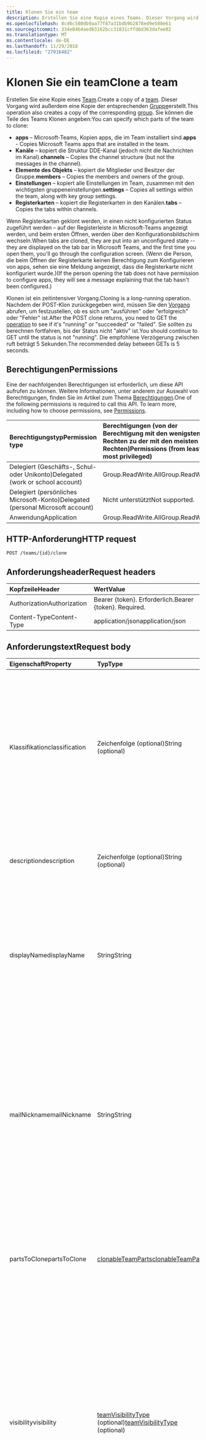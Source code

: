 ```yaml
---
title: Klonen Sie ein team
description: Erstellen Sie eine Kopie eines Teams. Dieser Vorgang wird außerdem eine Kopie der entsprechenden Gruppe erstellt.
ms.openlocfilehash: 8cd6c580db9aa77f87a31bdb9b2878ed9e580e61
ms.sourcegitcommit: 334e84b4aed63162bcc31831cffd6d363dafee02
ms.translationtype: MT
ms.contentlocale: de-DE
ms.lasthandoff: 11/29/2018
ms.locfileid: "27016482"
---
```

# <a name="clone-a-team"></a><span data-ttu-id="1afff-104">Klonen Sie ein team</span><span class="sxs-lookup"><span data-stu-id="1afff-104">Clone a team</span></span>



<span data-ttu-id="1afff-105">Erstellen Sie eine Kopie eines [Team](../resources/team.md).</span><span class="sxs-lookup"><span data-stu-id="1afff-105">Create a copy of a [team](../resources/team.md).</span></span> <span data-ttu-id="1afff-106">Dieser Vorgang wird außerdem eine Kopie der entsprechenden [Gruppe](../resources/group.md)erstellt.</span><span class="sxs-lookup"><span data-stu-id="1afff-106">This operation also creates a copy of the corresponding [group](../resources/group.md).</span></span>
<span data-ttu-id="1afff-107">Sie können die Teile des Teams Klonen angeben:</span><span class="sxs-lookup"><span data-stu-id="1afff-107">You can specify which parts of the team to clone:</span></span>

- <span data-ttu-id="1afff-108">**apps** – Microsoft-Teams, Kopien apps, die im Team installiert sind.</span><span class="sxs-lookup"><span data-stu-id="1afff-108">**apps** - Copies Microsoft Teams apps that are installed in the team.</span></span> 
- <span data-ttu-id="1afff-109">**Kanäle** – kopiert die Struktur DDE-Kanal (jedoch nicht die Nachrichten im Kanal).</span><span class="sxs-lookup"><span data-stu-id="1afff-109">**channels** – Copies the channel structure (but not the messages in the channel).</span></span>
- <span data-ttu-id="1afff-110">**Elemente des Objekts** – kopiert die Mitglieder und Besitzer der Gruppe.</span><span class="sxs-lookup"><span data-stu-id="1afff-110">**members** – Copies the members and owners of the group.</span></span>
- <span data-ttu-id="1afff-111">**Einstellungen** – kopiert alle Einstellungen im Team, zusammen mit den wichtigsten gruppeneinstellungen.</span><span class="sxs-lookup"><span data-stu-id="1afff-111">**settings** – Copies all settings within the team, along with key group settings.</span></span>
- <span data-ttu-id="1afff-112">**Registerkarten** – kopiert die Registerkarten in den Kanälen.</span><span class="sxs-lookup"><span data-stu-id="1afff-112">**tabs** – Copies the tabs within channels.</span></span>

<span data-ttu-id="1afff-113">Wenn Registerkarten geklont werden, in einen nicht konfigurierten Status zugeführt werden – auf der Registerleiste in Microsoft-Teams angezeigt werden, und beim ersten Öffnen, werden über den Konfigurationsbildschirm wechseln.</span><span class="sxs-lookup"><span data-stu-id="1afff-113">When tabs are cloned, they are put into an unconfigured state -- they are displayed on the tab bar in Microsoft Teams, and the first time you open them, you'll go through the configuration screen.</span></span> <span data-ttu-id="1afff-114">(Wenn die Person, die beim Öffnen der Registerkarte keinen Berechtigung zum Konfigurieren von apps, sehen sie eine Meldung angezeigt, dass die Registerkarte nicht konfiguriert wurde.)</span><span class="sxs-lookup"><span data-stu-id="1afff-114">(If the person opening the tab does not have permission to configure apps, they will see a message explaining that the tab hasn't been configured.)</span></span>

<span data-ttu-id="1afff-115">Klonen ist ein zeitintensiver Vorgang.</span><span class="sxs-lookup"><span data-stu-id="1afff-115">Cloning is a long-running operation.</span></span>
<span data-ttu-id="1afff-116">Nachdem der POST-Klon zurückgegeben wird, müssen Sie den [Vorgang](../resources/teamsasyncoperation.md) abrufen, um festzustellen, ob es sich um "ausführen" oder "erfolgreich" oder "Fehler" ist.</span><span class="sxs-lookup"><span data-stu-id="1afff-116">After the POST clone returns, you need to GET the [operation](../resources/teamsasyncoperation.md) to see if it's "running" or "succeeded" or "failed".</span></span> <span data-ttu-id="1afff-117">Sie sollten zu berechnen fortfahren, bis der Status nicht "aktiv" ist.</span><span class="sxs-lookup"><span data-stu-id="1afff-117">You should continue to GET until the status is not "running".</span></span> <span data-ttu-id="1afff-118">Die empfohlene Verzögerung zwischen ruft beträgt 5 Sekunden.</span><span class="sxs-lookup"><span data-stu-id="1afff-118">The recommended delay between GETs is 5 seconds.</span></span>

## <a name="permissions"></a><span data-ttu-id="1afff-119">Berechtigungen</span><span class="sxs-lookup"><span data-stu-id="1afff-119">Permissions</span></span>

<span data-ttu-id="1afff-p105">Eine der nachfolgenden Berechtigungen ist erforderlich, um diese API aufrufen zu können. Weitere Informationen, unter anderem zur Auswahl von Berechtigungen, finden Sie im Artikel zum Thema [Berechtigungen](/graph/permissions-reference).</span><span class="sxs-lookup"><span data-stu-id="1afff-p105">One of the following permissions is required to call this API. To learn more, including how to choose permissions, see [Permissions](/graph/permissions-reference).</span></span>

|<span data-ttu-id="1afff-122">Berechtigungstyp</span><span class="sxs-lookup"><span data-stu-id="1afff-122">Permission type</span></span>      | <span data-ttu-id="1afff-123">Berechtigungen (von der Berechtigung mit den wenigsten Rechten zu der mit den meisten Rechten)</span><span class="sxs-lookup"><span data-stu-id="1afff-123">Permissions (from least to most privileged)</span></span>              |
|:--------------------|:---------------------------------------------------------|
|<span data-ttu-id="1afff-124">Delegiert (Geschäfts-, Schul- oder Unikonto)</span><span class="sxs-lookup"><span data-stu-id="1afff-124">Delegated (work or school account)</span></span>     | <span data-ttu-id="1afff-125">Group.ReadWrite.All</span><span class="sxs-lookup"><span data-stu-id="1afff-125">Group.ReadWrite.All</span></span>    |
|<span data-ttu-id="1afff-126">Delegiert (persönliches Microsoft-Konto)</span><span class="sxs-lookup"><span data-stu-id="1afff-126">Delegated (personal Microsoft account)</span></span> | <span data-ttu-id="1afff-127">Nicht unterstützt</span><span class="sxs-lookup"><span data-stu-id="1afff-127">Not supported.</span></span>    |
|<span data-ttu-id="1afff-128">Anwendung</span><span class="sxs-lookup"><span data-stu-id="1afff-128">Application</span></span>                            | <span data-ttu-id="1afff-129">Group.ReadWrite.All</span><span class="sxs-lookup"><span data-stu-id="1afff-129">Group.ReadWrite.All</span></span> |

## <a name="http-request"></a><span data-ttu-id="1afff-130">HTTP-Anforderung</span><span class="sxs-lookup"><span data-stu-id="1afff-130">HTTP request</span></span>
<!-- { "blockType": "ignored" } -->
```http
POST /teams/{id}/clone
```

## <a name="request-headers"></a><span data-ttu-id="1afff-131">Anforderungsheader</span><span class="sxs-lookup"><span data-stu-id="1afff-131">Request headers</span></span>
| <span data-ttu-id="1afff-132">Kopfzeile</span><span class="sxs-lookup"><span data-stu-id="1afff-132">Header</span></span>       | <span data-ttu-id="1afff-133">Wert</span><span class="sxs-lookup"><span data-stu-id="1afff-133">Value</span></span> |
|:---------------|:--------|
| <span data-ttu-id="1afff-134">Authorization</span><span class="sxs-lookup"><span data-stu-id="1afff-134">Authorization</span></span>  | <span data-ttu-id="1afff-p106">Bearer {token}. Erforderlich.</span><span class="sxs-lookup"><span data-stu-id="1afff-p106">Bearer {token}. Required.</span></span>  |
| <span data-ttu-id="1afff-137">Content-Type</span><span class="sxs-lookup"><span data-stu-id="1afff-137">Content-Type</span></span>  | <span data-ttu-id="1afff-138">application/json</span><span class="sxs-lookup"><span data-stu-id="1afff-138">application/json</span></span>  |

## <a name="request-body"></a><span data-ttu-id="1afff-139">Anforderungstext</span><span class="sxs-lookup"><span data-stu-id="1afff-139">Request body</span></span>

| <span data-ttu-id="1afff-140">Eigenschaft</span><span class="sxs-lookup"><span data-stu-id="1afff-140">Property</span></span>     | <span data-ttu-id="1afff-141">Typ</span><span class="sxs-lookup"><span data-stu-id="1afff-141">Type</span></span>   |<span data-ttu-id="1afff-142">Beschreibung</span><span class="sxs-lookup"><span data-stu-id="1afff-142">Description</span></span>|
|:---------------|:--------|:----------|
|<span data-ttu-id="1afff-143">Klassifikation</span><span class="sxs-lookup"><span data-stu-id="1afff-143">classification</span></span>|<span data-ttu-id="1afff-144">Zeichenfolge (optional)</span><span class="sxs-lookup"><span data-stu-id="1afff-144">String (optional)</span></span>|<span data-ttu-id="1afff-145">Beschreibt eine Klassifizierung für die Gruppe (z. B. niedrig, Mittel oder hoch geschäftliche Relevanz).</span><span class="sxs-lookup"><span data-stu-id="1afff-145">Describes a classification for the group (such as low, medium or high business impact).</span></span> <span data-ttu-id="1afff-146">Wenn Klassifizierung nicht angegeben ist, wird die Klassifizierung aus der ursprünglichen Team-Gruppe kopiert werden.</span><span class="sxs-lookup"><span data-stu-id="1afff-146">If classification is not specified, the classification will be copied from the original team/group.</span></span>|
|<span data-ttu-id="1afff-147">description</span><span class="sxs-lookup"><span data-stu-id="1afff-147">description</span></span>|<span data-ttu-id="1afff-148">Zeichenfolge (optional)</span><span class="sxs-lookup"><span data-stu-id="1afff-148">String (optional)</span></span>|<span data-ttu-id="1afff-149">Eine optionale Beschreibung für die Gruppe.</span><span class="sxs-lookup"><span data-stu-id="1afff-149">An optional description for the group.</span></span> <span data-ttu-id="1afff-150">Wenn diese Eigenschaft nicht angegeben ist, wird es leer sein.</span><span class="sxs-lookup"><span data-stu-id="1afff-150">If this property is not specified, it will be left blank.</span></span>|
|<span data-ttu-id="1afff-151">displayName</span><span class="sxs-lookup"><span data-stu-id="1afff-151">displayName</span></span>|<span data-ttu-id="1afff-152">String</span><span class="sxs-lookup"><span data-stu-id="1afff-152">String</span></span>|<span data-ttu-id="1afff-p109">Der Anzeigename der Gruppe. Diese Eigenschaft ist beim Erstellen einer Gruppe erforderlich und kann bei Updates nicht deaktiviert werden. Unterstützt $Filter und $orderby.</span><span class="sxs-lookup"><span data-stu-id="1afff-p109">The display name for the group. This property is required when a group is created and it cannot be cleared during updates. Supports $filter and $orderby.</span></span>|
|<span data-ttu-id="1afff-156">mailNickname</span><span class="sxs-lookup"><span data-stu-id="1afff-156">mailNickname</span></span>|<span data-ttu-id="1afff-157">String</span><span class="sxs-lookup"><span data-stu-id="1afff-157">String</span></span>|<span data-ttu-id="1afff-158">Der e-Mail-Alias für die Gruppe, die in der Organisation eindeutig.</span><span class="sxs-lookup"><span data-stu-id="1afff-158">The mail alias for the group, unique in the organization.</span></span> <span data-ttu-id="1afff-159">Diese Eigenschaft muss angegeben werden, wenn eine Gruppe erstellt wird.</span><span class="sxs-lookup"><span data-stu-id="1afff-159">This property must be specified when a group is created.</span></span> <span data-ttu-id="1afff-160">Unterstützt $filter.</span><span class="sxs-lookup"><span data-stu-id="1afff-160">Supports $filter.</span></span> <span data-ttu-id="1afff-161">Wenn diese Eigenschaft nicht angegeben ist, wird er von der DisplayName berechnet.</span><span class="sxs-lookup"><span data-stu-id="1afff-161">If this property is not specified, it will be computed from the displayName.</span></span> <span data-ttu-id="1afff-162">Bekanntes Problem: Diese Eigenschaft wird zurzeit ignoriert.</span><span class="sxs-lookup"><span data-stu-id="1afff-162">Known issue: this property is currently ignored.</span></span>|
|<span data-ttu-id="1afff-163">partsToClone</span><span class="sxs-lookup"><span data-stu-id="1afff-163">partsToClone</span></span>| [<span data-ttu-id="1afff-164">clonableTeamParts</span><span class="sxs-lookup"><span data-stu-id="1afff-164">clonableTeamParts</span></span>](../resources/clonableteamparts.md) |<span data-ttu-id="1afff-165">Eine durch Trennzeichen getrennte Liste der Teile zum Klonen.</span><span class="sxs-lookup"><span data-stu-id="1afff-165">A comma-seperated list of the parts to clone.</span></span> <span data-ttu-id="1afff-166">Rechtliche Webparts sind "apps, Registerkarten, Einstellungen, Kanäle, Mitglieder".</span><span class="sxs-lookup"><span data-stu-id="1afff-166">Legal parts are "apps, tabs, settings, channels, members".</span></span>|
|<span data-ttu-id="1afff-167">visibility</span><span class="sxs-lookup"><span data-stu-id="1afff-167">visibility</span></span>|<span data-ttu-id="1afff-168">[teamVisibilityType](../resources/teamvisibilitytype.md) (optional)</span><span class="sxs-lookup"><span data-stu-id="1afff-168">[teamVisibilityType](../resources/teamvisibilitytype.md) (optional)</span></span>| <span data-ttu-id="1afff-169">Gibt die Sichtbarkeit der Gruppe.</span><span class="sxs-lookup"><span data-stu-id="1afff-169">Specifies the visibility of the group.</span></span> <span data-ttu-id="1afff-170">Mögliche Werte sind: **Private**, **Public**.</span><span class="sxs-lookup"><span data-stu-id="1afff-170">Possible values are: **Private**, **Public**.</span></span> <span data-ttu-id="1afff-171">Wenn die Sichtbarkeit nicht angegeben wird, werden die Sichtbarkeit aus der ursprünglichen Team-Gruppe kopiert.</span><span class="sxs-lookup"><span data-stu-id="1afff-171">If visibility is not specified, the visibility will be copied from the original team/group.</span></span> <span data-ttu-id="1afff-172">Wenn das Team geklont wird ist ein **EducationClass** Team der Sichtbarkeit-Parameter wird ignoriert und Sichtbarkeit für die neue Gruppe wird auf HiddenMembership festgelegt werden.</span><span class="sxs-lookup"><span data-stu-id="1afff-172">If the team being cloned is an **educationClass** team, the visibility parameter is ignored, and the new group's visibility will be set to HiddenMembership.</span></span>|

## <a name="response"></a><span data-ttu-id="1afff-173">Antwort</span><span class="sxs-lookup"><span data-stu-id="1afff-173">Response</span></span>

<span data-ttu-id="1afff-174">Wenn erfolgreich, mit dieser Methode zurückgegeben wird eine `202 Accepted` Antwortcode mit einem Standortprofil: Verweisen auf die Ressource [Vorgang](../resources/teamsasyncoperation.md) Kopfzeile.</span><span class="sxs-lookup"><span data-stu-id="1afff-174">If successful, this method will return a `202 Accepted` response code with a Location: header pointing to the [operation](../resources/teamsasyncoperation.md) resource.</span></span>
<span data-ttu-id="1afff-175">Wenn der Vorgang abgeschlossen ist, wird die Vorgang Ressource die Id des erstellten Teams informieren.</span><span class="sxs-lookup"><span data-stu-id="1afff-175">When the operation is complete, the operation resource will tell you the id of the created team.</span></span>

## <a name="example"></a><span data-ttu-id="1afff-176">Beispiel</span><span class="sxs-lookup"><span data-stu-id="1afff-176">Example</span></span>
#### <a name="request"></a><span data-ttu-id="1afff-177">Anforderung</span><span class="sxs-lookup"><span data-stu-id="1afff-177">Request</span></span>
<span data-ttu-id="1afff-178">Nachfolgend sehen Sie ein Beispiel der Anforderung.</span><span class="sxs-lookup"><span data-stu-id="1afff-178">The following is an example of the request.</span></span>
<!-- {
  "blockType": "ignored",
  "name": "create_team"
}-->
```http
POST /teams/{id}/clone
Content-Type: application/json

{  
     "displayName": "Library Assist",
     "description": "Self help community for library",
     "mailNickname": "libassist",
     "partsToClone": "apps,tabs,settings,channels,members",
     "visibility": "public"
}
```

#### <a name="response"></a><span data-ttu-id="1afff-179">Antwort</span><span class="sxs-lookup"><span data-stu-id="1afff-179">Response</span></span>
<span data-ttu-id="1afff-180">Nachfolgend sehen Sie ein Beispiel der Antwort.</span><span class="sxs-lookup"><span data-stu-id="1afff-180">The following is an example of the response.</span></span> <span data-ttu-id="1afff-181">Hinweis: Das hier gezeigte Antwortobjekt ist möglicherweise aus Platzgründen abgeschnitten.</span><span class="sxs-lookup"><span data-stu-id="1afff-181">Note: The response object shown here may be truncated for brevity.</span></span> <span data-ttu-id="1afff-182">Von einem tatsächlichen Aufruf werden alle Eigenschaften zurückgegeben.</span><span class="sxs-lookup"><span data-stu-id="1afff-182">All of the properties will be returned from an actual call.</span></span>
<!-- {
  "blockType": "ignored",
  "truncated": true,
  "@odata.type": "microsoft.graph.team"
} -->
```http
HTTP/1.1 202 Accepted
Location: /teams{id}/operations({opId})
Content-Type: text/plain
Content-Length: 0
```

<!-- uuid: 8fcb5dbc-d5aa-4681-8e31-b001d5168d79
2015-10-25 14:57:30 UTC -->
<!-- {
  "type": "#page.annotation",
  "description": "Create Team",
  "keywords": "",
  "section": "documentation",
  "tocPath": ""
}-->
